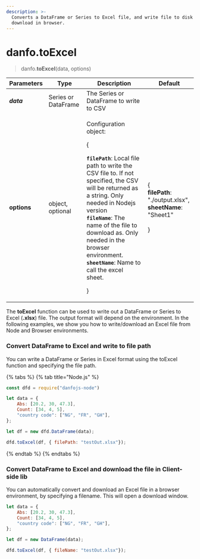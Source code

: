 ```yaml
---
description: >-
  Converts a DataFrame or Series to Excel file, and write file to disk or
  download in browser.
---
```


# danfo.toExcel

> danfo.**toExcel**(data, options)

| **Parameters** | Type                | Description                                                                                                                                                                                                                                                                                                                                                                                                                  | Default                                                                                                  |
| -------------- | ------------------- | ---------------------------------------------------------------------------------------------------------------------------------------------------------------------------------------------------------------------------------------------------------------------------------------------------------------------------------------------------------------------------------------------------------------------------- | -------------------------------------------------------------------------------------------------------- |
| _**data**_     | Series or DataFrame | The Series or DataFrame to write to CSV                                                                                                                                                                                                                                                                                                                                                                                      |                                                                                                          |
| **options**    | object, optional    | <p>Configuration object:</p><p>{</p><p><strong><code>filePath</code></strong>: Local file path to write the CSV file to. If not specified, the CSV will be returned as a string. Only needed in Nodejs version<br><strong><code>fileName</code></strong>: The name of the file to download as. Only needed in the browser environment.<br><strong><code>sheetName</code></strong>: Name to call the excel sheet.</p><p>}</p> | <p>{<br><strong>filePath</strong>: "./output.xlsx",<br><strong>sheetName</strong>: "Sheet1"<br><br>}</p> |

The **toExcel** function can be used to write out a DataFrame or Series to Excel (**.xlsx**) file. The output format will depend on the environment. In the following examples, we show you how to write/download an Excel file from Node and Browser environments.

### Convert DataFrame to Excel and write to file path

You can write a DataFrame or Series in Excel format using the toExcel function and specifying the file path.&#x20;

{% tabs %}
{% tab title="Node.js" %}
```javascript
const dfd = require("danfojs-node")

let data = {
    Abs: [20.2, 30, 47.3],
    Count: [34, 4, 5],
    "country code": ["NG", "FR", "GH"],
};

let df = new dfd.DataFrame(data);

dfd.toExcel(df, { filePath: "testOut.xlsx"});
```
{% endtab %}
{% endtabs %}

### Convert DataFrame to Excel and download the file in Client-side lib

You can automatically convert and download an Excel file in a browser environment, by specifying a filename. This will open a download window.&#x20;

```javascript
let data = {
    Abs: [20.2, 30, 47.3],
    Count: [34, 4, 5],
    "country code": ["NG", "FR", "GH"],
};

let df = new DataFrame(data);

dfd.toExcel(df, { fileName: "testOut.xlsx"});
```
